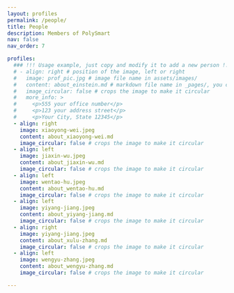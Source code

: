```yaml
---
layout: profiles
permalink: /people/
title: People
description: Members of PolySmart
nav: false
nav_order: 7

profiles:
  ### !!! Usage example, just copy and modify it to add a new person !!!
  # - align: right # position of the image, left or right
  #   image: prof_pic.jpg # image file name in assets/images/
  #   content: about_einstein.md # markdown file name in _pages/, you can copy an existing one and modify it
  #   image_circular: false # crops the image to make it circular
  #   more_info: >
  #     <p>555 your office number</p>
  #     <p>123 your address street</p>
  #     <p>Your City, State 12345</p>
  - align: right
    image: xiaoyong-wei.jpeg
    content: about_xiaoyong-wei.md
    image_circular: false # crops the image to make it circular
  - align: left
    image: jiaxin-wu.jpeg
    content: about_jiaxin-wu.md
    image_circular: false # crops the image to make it circular
  - align: left
    image: wentao-hu.jpeg
    content: about_wentao-hu.md
    image_circular: false # crops the image to make it circular
  - align: left
    image: yiyang-jiang.jpeg
    content: about_yiyang-jiang.md
    image_circular: false # crops the image to make it circular
  - align: right
    image: yiyang-jiang.jpeg
    content: about_xulu-zhang.md
    image_circular: false # crops the image to make it circular
  - align: left
    image: wengyu-zhang.jpeg
    content: about_wengyu-zhang.md
    image_circular: false # crops the image to make it circular

---
```

